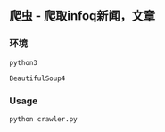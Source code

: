 ## 爬虫 - 爬取infoq新闻，文章

### 环境
```
python3

BeautifulSoup4

```

### Usage

```
python crawler.py

```